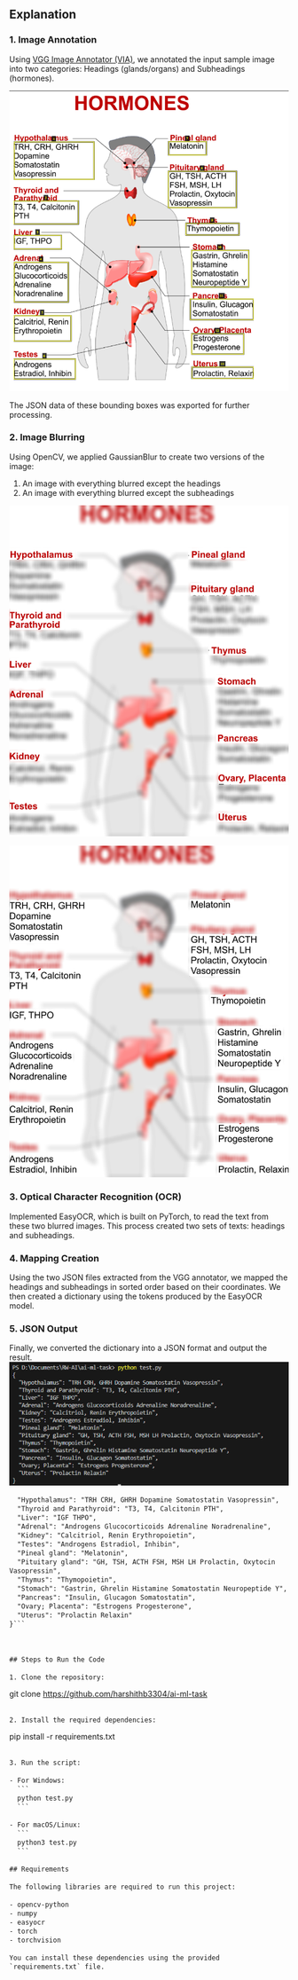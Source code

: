 
## Explanation

### 1. Image Annotation

Using [VGG Image Annotator (VIA)](https://www.robots.ox.ac.uk/~vgg/software/via/via_demo.html), we annotated the input sample image into two categories: Headings (glands/organs) and Subheadings (hormones).

![Alt text](AnnotatedImageSubHeading.png)

The JSON data of these bounding boxes was exported for further processing.

### 2. Image Blurring

Using OpenCV, we applied GaussianBlur to create two versions of the image:
1. An image with everything blurred except the headings
2. An image with everything blurred except the subheadings

![Alt text](blurred_except_headings.jpg)

![Alt text](blurred_except_subheadings.jpg)

### 3. Optical Character Recognition (OCR)

Implemented EasyOCR, which is built on PyTorch, to read the text from these two blurred images. This process created two sets of texts: headings and subheadings.

### 4. Mapping Creation

Using the two JSON files extracted from the VGG annotator, we mapped the headings and subheadings in sorted order based on their coordinates. We then created a dictionary using the tokens produced by the EasyOCR model.

### 5. JSON Output

Finally, we converted the dictionary into a JSON format and output the result.
![Alt text](output.png)

```{
  "Hypothalamus": "TRH CRH, GHRH Dopamine Somatostatin Vasopressin",
  "Thyroid and Parathyroid": "T3, T4, Calcitonin PTH",
  "Liver": "IGF THPO",
  "Adrenal": "Androgens Glucocorticoids Adrenaline Noradrenaline",
  "Kidney": "Calcitriol, Renin Erythropoietin",
  "Testes": "Androgens Estradiol, Inhibin",
  "Pineal gland": "Melatonin",
  "Pituitary gland": "GH, TSH, ACTH FSH, MSH LH Prolactin, Oxytocin Vasopressin",
  "Thymus": "Thymopoietin",
  "Stomach": "Gastrin, Ghrelin Histamine Somatostatin Neuropeptide Y",
  "Pancreas": "Insulin, Glucagon Somatostatin",
  "Ovary; Placenta": "Estrogens Progesterone",
  "Uterus": "Prolactin Relaxin"
}```



## Steps to Run the Code

1. Clone the repository:
   ```
   git clone https://github.com/harshithb3304/ai-ml-task
   ```

2. Install the required dependencies:
   ```
   pip install -r requirements.txt
   ```

3. Run the script:

   - For Windows:
     ```
     python test.py
     ```

   - For macOS/Linux:
     ```
     python3 test.py
     ```

## Requirements

The following libraries are required to run this project:

- opencv-python
- numpy
- easyocr
- torch
- torchvision

You can install these dependencies using the provided `requirements.txt` file.



